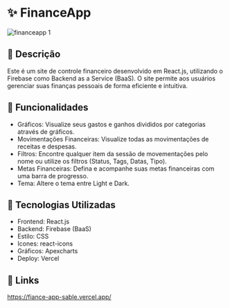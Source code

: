 # ✨ FinanceApp
![financeapp 1](https://github.com/KetsonKersen/FianceApp/assets/127996989/9f12a479-3d3a-452c-9173-78b85cb1e9ae)


## 📜 Descrição

Este é um site de controle financeiro desenvolvido em React.js, utilizando o Firebase como Backend as a Service (BaaS). O site permite aos usuários gerenciar suas finanças pessoais de forma eficiente e intuitiva.

## 🌌 Funcionalidades
- Gráficos: Visualize seus gastos e ganhos divididos por categorias através de gráficos.
- Movimentações Financeiras: Visualize todas as movimentações de receitas e despesas.
- Filtros: Encontre qualquer item da sessão de movementações pelo nome ou utilize os filtros (Status, Tags, Datas, Tipo).
- Metas Financeiras: Defina e acompanhe suas metas financeiras com uma barra de progresso.
- Tema: Altere o tema entre Light e Dark. 

## 🔧 Tecnologias Utilizadas
- Frontend: React.js
- Backend: Firebase (BaaS)
- Estilo: CSS
- Icones: react-icons
- Gráficos: Apexcharts
- Deploy: Vercel
  
## 🔗 Links
https://fiance-app-sable.vercel.app/
 

